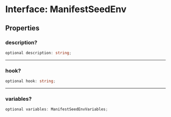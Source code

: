 # Interface: ManifestSeedEnv

## Properties

### description?

```ts
optional description: string;
```

***

### hook?

```ts
optional hook: string;
```

***

### variables?

```ts
optional variables: ManifestSeedEnvVariables;
```
